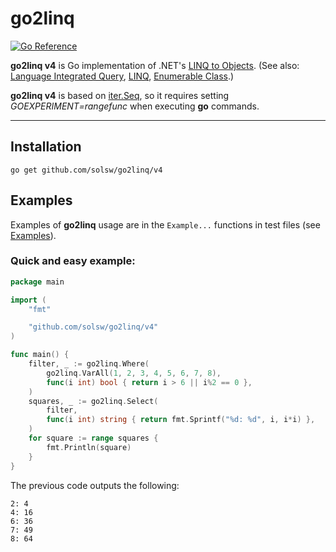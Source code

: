 # go2linq
[![Go Reference](https://pkg.go.dev/badge/github.com/solsw/go2linq.svg)](https://pkg.go.dev/github.com/solsw/go2linq/v4)

**go2linq v4** is Go implementation of .NET's 
[LINQ to Objects](https://learn.microsoft.com/dotnet/csharp/programming-guide/concepts/linq/linq-to-objects).
(See also: [Language Integrated Query](https://en.wikipedia.org/wiki/Language_Integrated_Query),
[LINQ](https://learn.microsoft.com/en-us/dotnet/csharp/programming-guide/concepts/linq/),
[Enumerable Class](https://learn.microsoft.com/dotnet/api/system.linq.enumerable).)

**go2linq v4** is based on [iter.Seq](https://go.dev/wiki/RangefuncExperiment), so it requires setting *GOEXPERIMENT=rangefunc* when executing **go** commands.

---

## Installation

```
go get github.com/solsw/go2linq/v4
```

## Examples

Examples of **go2linq** usage are in the `Example...` functions in test files
(see [Examples](https://pkg.go.dev/github.com/solsw/go2linq/v4#pkg-examples)).

### Quick and easy example:

```go
package main

import (
	"fmt"

	"github.com/solsw/go2linq/v4"
)

func main() {
	filter, _ := go2linq.Where(
		go2linq.VarAll(1, 2, 3, 4, 5, 6, 7, 8),
		func(i int) bool { return i > 6 || i%2 == 0 },
	)
	squares, _ := go2linq.Select(
		filter,
		func(i int) string { return fmt.Sprintf("%d: %d", i, i*i) },
	)
	for square := range squares {
		fmt.Println(square)
	}
}
```

The previous code outputs the following:
```
2: 4
4: 16
6: 36
7: 49
8: 64
```
